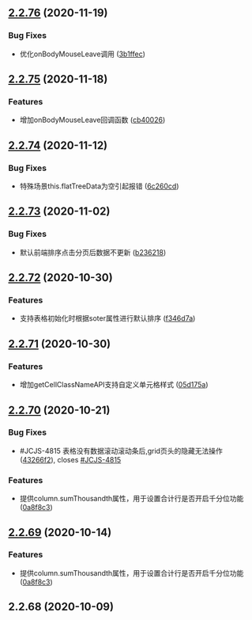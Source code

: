 ## [2.2.76](https://github.com/tinper-bee/bee-table/compare/v2.2.75...v2.2.76) (2020-11-19)


### Bug Fixes

* 优化onBodyMouseLeave调用 ([3b1ffec](https://github.com/tinper-bee/bee-table/commit/3b1ffecacde80da6bf6808b9a1f3c5b0b6298f29))



## [2.2.75](https://github.com/tinper-bee/bee-table/compare/v2.2.74...v2.2.75) (2020-11-18)


### Features

* 增加onBodyMouseLeave回调函数 ([cb40026](https://github.com/tinper-bee/bee-table/commit/cb40026e8c3c42418a23cb4bdb23cdb5d9ec1be1))



## [2.2.74](https://github.com/tinper-bee/bee-table/compare/v2.2.73...v2.2.74) (2020-11-12)


### Bug Fixes

* 特殊场景this.flatTreeData为空引起报错 ([6c260cd](https://github.com/tinper-bee/bee-table/commit/6c260cd227e13e2f8da2769693c0ce3b90792d8f))



## [2.2.73](https://github.com/tinper-bee/bee-table/compare/v2.2.72...v2.2.73) (2020-11-02)


### Bug Fixes

* 默认前端排序点击分页后数据不更新 ([b236218](https://github.com/tinper-bee/bee-table/commit/b2362185f58df51a28254f6ebefabacc860621b9))



## [2.2.72](https://github.com/tinper-bee/bee-table/compare/v2.2.71...v2.2.72) (2020-10-30)


### Features

* 支持表格初始化时根据soter属性进行默认排序 ([f346d7a](https://github.com/tinper-bee/bee-table/commit/f346d7a45cf998dc4d924af99a2b806c601daa9f))



## [2.2.71](https://github.com/tinper-bee/bee-table/compare/v2.2.70...v2.2.71) (2020-10-30)


### Features

* 增加getCellClassNameAPI支持自定义单元格样式 ([05d175a](https://github.com/tinper-bee/bee-table/commit/05d175a94f72f5ac5fb45a805ab1a24ccb4b9864))



## [2.2.70](https://github.com/tinper-bee/bee-table/compare/v2.2.68...v2.2.70) (2020-10-21)


### Bug Fixes

* #JCJS-4815 表格没有数据滚动滚动条后,grid页头的隐藏无法操作 ([43266f2](https://github.com/tinper-bee/bee-table/commit/43266f2f0bbaf382d2e203cfc3927eaf81a28a2a)), closes [#JCJS-4815](https://github.com/tinper-bee/bee-table/issues/JCJS-4815)


### Features

* 提供column.sumThousandth属性，用于设置合计行是否开启千分位功能 ([0a8f8c3](https://github.com/tinper-bee/bee-table/commit/0a8f8c362b2294104957daeb56cfdb986aff1ff1))



## [2.2.69](https://github.com/tinper-bee/bee-table/compare/v2.2.68...v2.2.69) (2020-10-14)


### Features

* 提供column.sumThousandth属性，用于设置合计行是否开启千分位功能 ([0a8f8c3](https://github.com/tinper-bee/bee-table/commit/0a8f8c362b2294104957daeb56cfdb986aff1ff1))




<a name="2.2.68"></a>
## 2.2.68 (2020-10-09)



